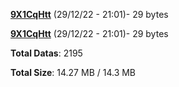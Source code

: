[**9X1CqHtt**](/data/9X1CqHtt.txt) (29/12/22 - 21:01)- 29 bytes

[**9X1CqHtt**](/data/9X1CqHtt.txt) (29/12/22 - 21:01)- 29 bytes

**Total Datas**: 2195

**Total Size**: 14.27 MB / 14.3 MB